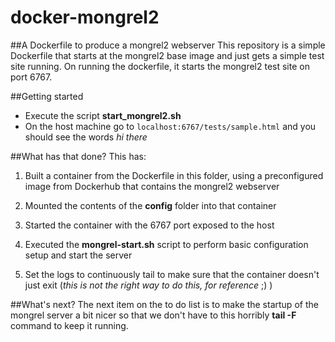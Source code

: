 # docker-mongrel2
##A Dockerfile to produce a mongrel2 webserver
This repository is a simple Dockerfile that starts at the mongrel2 base image and just gets a simple test site running.
On running the dockerfile, it starts the mongrel2 test site on port 6767.

##Getting started
* Execute the script **start_mongrel2.sh**
* On the host machine go to `localhost:6767/tests/sample.html` and you should see the words *hi there*

##What has that done?
This has:

1. Built a container from the Dockerfile in this folder, using a preconfigured image from Dockerhub that contains the mongrel2 webserver

2. Mounted the contents of the **config** folder into that container

3. Started the container with the 6767 port exposed to the host

4. Executed the **mongrel-start.sh** script to perform basic configuration setup and start the server

5. Set the logs to continuously tail to make sure that the container doesn't just exit (*this is not the right way to do this, for reference* ;) )

##What's next?
The next item on the to do list is to make the startup of the mongrel server a bit nicer so that we don't have to this horribly **tail -F** command to keep it running.
